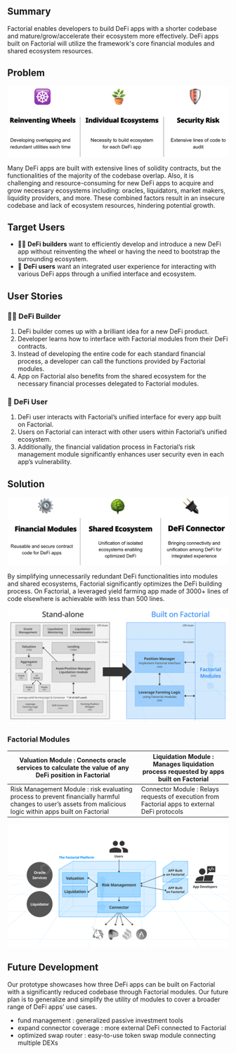 ## ****Summary****

Factorial enables developers to build DeFi apps with a shorter codebase and mature/grow/accelerate their ecosystem more effectively. DeFi apps built on Factorial will utilize the framework's core financial modules and shared ecosystem resources.

## ****Problem****

![Building DeFi is Shitty.](./images/buildingdefi_is_shitty.png)

Many DeFi apps are built with extensive lines of solidity contracts, but the functionalities of the majority of the codebase overlap.
Also, it is challenging and resource-consuming for new DeFi apps to acquire and grow necessary ecosystems including: oracles, liquidators, market makers, liquidity providers, and more. These combined factors result in an insecure codebase and lack of ecosystem resources, hindering potential growth.

## ****Target Users****

- 👩‍💻 **DeFi builders** want to efficiently develop and introduce a new DeFi app without reinventing the wheel or having the need to bootstrap the surrounding ecosystem.
- 👥 **DeFi users** want an integrated user experience for interacting with various DeFi apps through a unified interface and ecosystem.

## ****User Stories****

### 👩‍💻 **DeFi Builder**

1. DeFi builder comes up with a brilliant idea for a new DeFi product.
2. Developer learns how to interface with Factorial modules from their DeFi contracts.
3. Instead of developing the entire code for each standard financial process, a developer can call the functions provided by Factorial modules.
4. App on Factorial also benefits from the shared ecosystem for the necessary financial processes delegated to Factorial modules.

### 👥 **DeFi User**

1. DeFi user interacts with Factorial’s unified interface for every app built on Factorial.
2. Users on Factorial can interact with other users within Factorial’s unified ecosystem.
3. Additionally, the financial validation process in Factorial’s risk management module significantly enhances user security even in each app’s vulnerability.

## ****Solution****

![Easy to Build, Hard to Rug.](./images/easy_build_hard_rug.png)

By simplifying unnecessarily redundant DeFi functionalities into modules and shared ecosystems, Factorial significantly optimizes the DeFi building process. 
On Factorial, a leveraged yield farming app made of 3000+ lines of code elsewhere is achievable with less than 500 lines.

![From 3000 lines of code to 500.](./images/easy_to_build.png)

### **Factorial Modules**

| Valuation Module : Connects oracle services to calculate the value of any DeFi position in Factorial | Liquidation Module : Manages liquidation process requested by apps built on Factorial |
| --- | --- |
| Risk Management Module : risk evaluating process to prevent financially harmful changes to user’s assets from malicious logic within apps built on Factorial | Connector Module : Relays requests of execution from Factorial apps to external DeFi protocols  |

![Factorial Structure](./images/factorial-structure.png)

## ****Future Development****

Our prototype showcases how three DeFi apps can be built on Factorial with a significantly reduced codebase through Factorial modules. Our future plan is to generalize and simplify the utility of modules to cover a broader range of DeFi apps’ use cases.

- fund management : generalized passive investment tools
- expand connector coverage : more external DeFi connected to Factorial
- optimized swap router : easy-to-use token swap module connecting multiple DEXs
